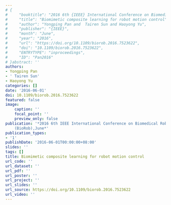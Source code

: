 ```yaml
---
# {
#     "booktitle": "2016 6th {IEEE} International Conference on Biomedical Robotics and Biomechatronics ({BioRob})",
#     "title": "Biomimetic composite learning for robot motion control",
#     "author": "Yongping Pan and  Tairen Sun and Haoyong Yu",
#     "publisher": "{IEEE}",
#     "month": "June",
#     "year": "2016",
#     "url": "https://doi.org/10.1109/biorob.2016.7523622",
#     "doi": "10.1109/biorob.2016.7523622",
#     "ENTRYTYPE": "inproceedings",
#     "ID": "Pan2016"
# }abstract: ''
authors:
- Yongping Pan
- ' Tairen Sun'
- Haoyong Yu
categories: []
date: '2016-06-01'
doi: 10.1109/biorob.2016.7523622
featured: false
image:
    caption: ''
    focal_point: ''
    preview_only: false
publication: '*2016 6th IEEE International Conference on Biomedical Robotics and Biomechatronics
    (BioRob),June*'
publication_types:
- '1'
publishDate: '2016-06-01T00:00:00+08:00'
slides: ''
tags: []
title: Biomimetic composite learning for robot motion control
url_code: ''
url_dataset: ''
url_pdf: ''
url_poster: ''
url_project: ''
url_slides: ''
url_source: https://doi.org/10.1109/biorob.2016.7523622
url_video: ''
---
```

